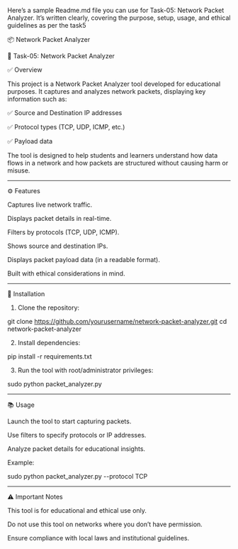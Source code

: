 Here’s a sample Readme.md file you can use for Task-05: Network Packet Analyzer. It’s written clearly, covering the purpose, setup, usage, and ethical guidelines as per the task5

📦 Network Packet Analyzer

📄 Task-05: Network Packet Analyzer

✅ Overview

This project is a Network Packet Analyzer tool developed for educational purposes. It captures and analyzes network packets, displaying key information such as:

✅ Source and Destination IP addresses

✅ Protocol types (TCP, UDP, ICMP, etc.)

✅ Payload data


The tool is designed to help students and learners understand how data flows in a network and how packets are structured without causing harm or misuse.


---

⚙ Features

Captures live network traffic.

Displays packet details in real-time.

Filters by protocols (TCP, UDP, ICMP).

Shows source and destination IPs.

Displays packet payload data (in a readable format).

Built with ethical considerations in mind.



---

🚀 Installation

1. Clone the repository:

git clone https://github.com/yourusername/network-packet-analyzer.git
cd network-packet-analyzer


2. Install dependencies:

pip install -r requirements.txt


3. Run the tool with root/administrator privileges:

sudo python packet_analyzer.py




---

📚 Usage

Launch the tool to start capturing packets.

Use filters to specify protocols or IP addresses.

Analyze packet details for educational insights.


Example:

sudo python packet_analyzer.py --protocol TCP


---

⚠ Important Notes

This tool is for educational and ethical use only.

Do not use this tool on networks where you don’t have permission.

Ensure compliance with local laws and institutional guidelines.
